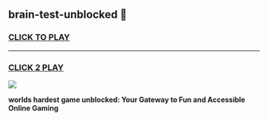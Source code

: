 
## brain-test-unblocked 👋
<h3>
<a href="https://premium.freeplayer.one?title=brain-test-unblocked&ref=14F">CLICK TO PLAY</a></h3>
<hr>

<h3>
<a href="https://premium.freeplayer.one?title=brain-test-unblocked&ref=14F">CLICK 2 PLAY</a>
  
</h3>

<a href="https://premium.freeplayer.one?title=brain-test-unblocked&ref=12F/"><img src="https://clearcache.store/games.png"></a>


**worlds hardest game unblocked: Your Gateway to Fun and Accessible Online Gaming**
